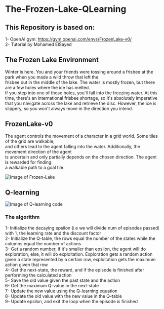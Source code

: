 # The-Frozen-Lake-QLearning

## This Repository is based on:  
1- OpenAI gym: https://gym.openai.com/envs/FrozenLake-v0/  
2- Tutorial by Mohamed ElSayed

## The Frozen Lake Environment
Winter is here. You and your friends were tossing around a frisbee at the park when you made a wild throw that left the   
frisbee out in the middle of the lake. The water is mostly frozen, but there are a few holes where the ice has melted.   
If you step into one of those holes, you'll fall into the freezing water. At this time, there's an international frisbee     shortage, so it's absolutely imperative that you navigate across the lake and retrieve the disc. However, the ice is   
slippery, so you won't always move in the direction you intend.       


## FrozenLake-v0
The agent controls the movement of a character in a grid world. Some tiles of the grid are walkable,   
and others lead to the agent falling into the water. Additionally, the movement direction of the agent  
is uncertain and only partially depends on the chosen direction. The agent is rewarded for finding   
a walkable path to a goal tile.

![Image of Frozen-Lake](https://analyticsindiamag.com/wp-content/uploads/2018/03/Frozen-Lake.png)


## Q-learning 
![Image of Q-learning code](https://developer.ibm.com/developer/articles/cc-reinforcement-learning-train-software-agent/images/fig03.png)

### The algorithm 
1- Initialize the decaying epsilon (i.e we will divide num of episodes passed) with 1, the learning rate and the discount factor    
2- Initialize the Q-table, the rows equal the number of the states while the columns equal the number of actions  
3- Get a random number, if it's smaller than epsilon, the agent will do exploration, else, it will do exploitation. Exploration gets a random action given a state represented by a certain row, exploitation gets the maximum action given that row    
4- Get the next-state, the reward, and if the episode is finished after performing the calculated action  
5- Save the old value given the past state and the action  
6- Get the maximum Q-value in the next-state   
7- Update the new value using the Q-learning equation  
8- Update the old value with the new value in the Q-table   
9- Update epsilon, and exit the loop when the episode is finished   
